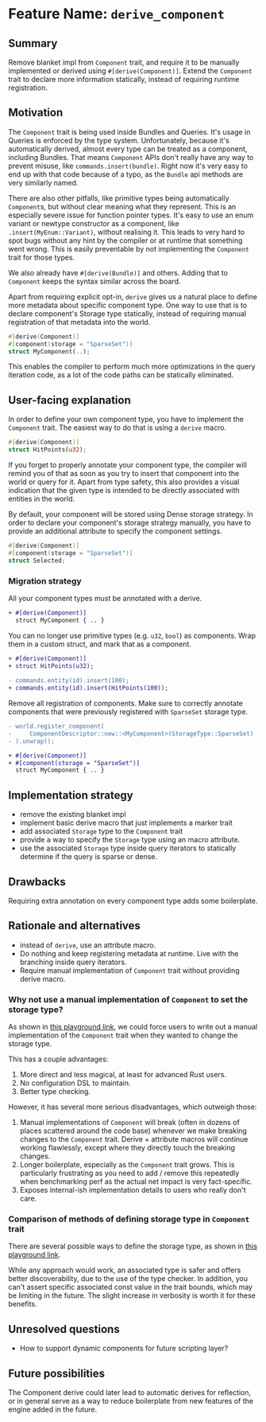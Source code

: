 # Feature Name: `derive_component`

## Summary

Remove blanket impl from `Component` trait, and require it to be manually implemented or derived using `#[derive(Component)]`.
Extend the `Component` trait to declare more information statically, instead of requiring runtime registration.

## Motivation

The `Component` trait is being used inside Bundles and Queries. It's usage in Queries is enforced by the type system.
Unfortunately, because it's automatically derived, almost every type can be treated as a component, including Bundles.
That means `Component` APIs don't really have any way to prevent misuse, like `commands.insert(bundle)`. Right now
it's very easy to end up with that code because of a typo, as the `Bundle` api methods are very similarly named.

There are also other pitfalls, like primitive types being automatically `Component`s, but without clear meaning what they represent.
This is an especially severe issue for function pointer types. It's easy to use an enum variant or newtype constructor as
a component, like `.insert(MyEnum::Variant)`,  without realising it. This leads to very hard to spot bugs without any hint
by the compiler or at runtime that something went wrong. This is easily preventable by not implementing the `Component` trait for those types.

We also already have `#[derive(Bundle)]` and others. Adding that to `Component` keeps the syntax similar across the board.

Apart from requiring explicit opt-in, `derive` gives us a natural place to define more metadata about specific component type.
One way to use that is to declare component's Storage type statically, instead of requiring manual registration of that metadata
into the world.

```rust
#[derive(Component)]
#[component(storage = "SparseSet")]
struct MyComponent(..);
```

This enables the compiler to perform much more optimizations in the query iteration code, as a lot of the code paths can be statically eliminated.

## User-facing explanation

In order to define your own component type, you have to implement the `Component` trait. The easiest way to do that is using a `derive` macro.

```rust
#[derive(Component)]
struct HitPoints(u32);
```

If you forget to properly annotate your component type, the compiler will remind you
of that as soon as you try to insert that component into the world or query for it. Apart from type safety, this also provides a visual indication that the given type
is intended to be directly associated with entities in the world.

By default, your component will be stored using Dense storage strategy.
In order to declare your component's storage strategy manually, you have to provide an additional attribute
to specify the component settings.

```rust
#[derive(Component)]
#[component(storage = "SparseSet")]
struct Selected;
```

### Migration strategy

All your component types must be annotated with a derive.

```diff
+ #[derive(Component)]
  struct MyComponent { .. }
```

You can no longer use primitive types (e.g. `u32`, `bool`) as components.
Wrap them in a custom struct, and mark that as a component.

```diff
+ #[derive(Component)]
+ struct HitPoints(u32);
  
- commands.entity(id).insert(100);
+ commands.entity(id).insert(HitPoints(100));
```

Remove all registration of components. Make sure to correctly annotate components that were previously registered with `SparseSet` storage type.

```diff
- world.register_component(
-     ComponentDescriptor::new::<MyComponent>(StorageType::SparseSet)
- ).unwrap();

+ #[derive(Component)]
+ #[component(storage = "SparseSet")]
  struct MyComponent { .. }
```

## Implementation strategy

- remove the existing blanket impl
- implement basic derive macro that just implements a marker trait
- add associated `Storage` type to the `Component` trait
- provide a way to specify the `Storage` type using an macro attribute.
- use the associated `Storage` type inside query iterators to statically determine
  if the query is sparse or dense.

## Drawbacks

Requiring extra annotation on every component type adds some boilerplate.

## Rationale and alternatives

- instead of `derive`, use an attribute macro.
- Do nothing and keep registering metadata at runtime. Live with the branching inside query iterators.
- Require manual implementation of `Component` trait without providing derive macro.
### Why not use a manual implementation of `Component` to set the storage type?

As shown in [this playground link](https://play.rust-lang.org/?version=stable&mode=debug&edition=2018&gist=ca85c5d3c561ef9d1feec143bbcd9611), we could force users to write out a manual implementation of the `Component` trait when they wanted to change the storage type.

This has a couple advantages:

1. More direct and less magical, at least for advanced Rust users.
2. No configuration DSL to maintain.
3. Better type checking.

However, it has several more serious disadvantages, which outweigh those:

1. Manual implementations of `Component` will break (often in dozens of places scattered around the code base) whenever we make breaking changes to the `Component` trait. Derive + attribute macros will continue working flawlessly, except where they directly touch the breaking changes.
2. Longer boilerplate, especially as the `Component` trait grows. This is particularly frustrating as you need to add / remove this repeatedly when benchmarking perf as the actual net impact is very fact-specific.
3. Exposes internal-ish implementation details to users who really don't care.

### Comparison of methods of defining storage type in `Component` trait

There are several possible ways to define the storage type, as shown in [this playground link](https://play.rust-lang.org/?version=stable&mode=debug&edition=2018&gist=4a2d47173f68137a34c31987d9d46bfa).

While any approach would work, an associated type is safer and offers better discoverability, due to the use of the type checker.
In addition, you can't assert specific associated const value in the trait bounds, which may be limiting in the future.
The slight increase in verbosity is worth it for these benefits.
## Unresolved questions

- How to support dynamic components for future scripting layer?

## Future possibilities

The Component derive could later lead to automatic derives for reflection, or in general serve
as a way to reduce boilerplate from new features of the engine added in the future.
